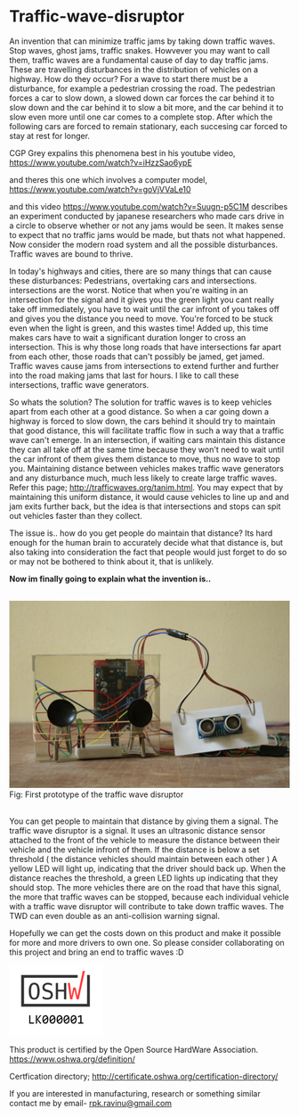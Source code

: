 # Traffic-wave-disruptor
An invention that can minimize traffic jams by taking down traffic waves. 
Stop waves, ghost jams, traffic snakes. Howvever you may want to call them, traffic waves are a fundamental cause of day to day traffic jams. These are travelling disturbances in the distribution of vehicles on a highway. How do they occur? For a wave to start there must be a disturbance, for example a pedestrian crossing the road. The pedestrian forces a car to slow down, a slowed down car forces the car behind it to slow down and the car behind it to slow a bit more, and the car behind it to slow even more until one car comes to a complete stop. After which the following cars are forced to remain stationary, each succesing car forced to stay at rest for longer. 

CGP Grey expalins this phenomena best in his youtube video,
https://www.youtube.com/watch?v=iHzzSao6ypE

and theres this one which involves a computer model, https://www.youtube.com/watch?v=goVjVVaLe10
 
and this video https://www.youtube.com/watch?v=Suugn-p5C1M describes an experiment conducted by japanese researchers who made cars drive in a circle to observe whether or not any jams would be seen. It makes sense to expect that no traffic jams would be made, but thats not what happened. Now consider the modern road system and all the possible disturbances. Traffic waves are bound to thrive. 

In today's highways and cities, there are so many things that can cause these disturbances: Pedestrians, overtaking cars and intersections. intersections are the worst. Notice that when you're waiting in an intersection for the signal and it gives you the green light you cant really take off immediately, you have to wait until the car infront of you takes off and gives you the distance you need to move. You're forced to be stuck even when the light is green, and this wastes time! Added up, this time makes cars have to wait a significant duration longer to cross an intersection. This is why those long roads that have intersections far apart from each other, those roads that can't possibly be jamed, get jamed. Traffic waves cause jams from intersections to extend further and further into the road making jams that last for hours. I like to call these intersections, traffic wave generators.

So whats the solution? The solution for traffic waves is to keep vehicles apart from each other at a good distance. So when a car going down a highway is forced to slow down, the cars behind it should try to maintain that good distance, this will facilitate traffic flow in such a way that a traffic wave can't emerge. In an intersection, if waiting cars maintain this distance they can all take off at the same time because they won't need to wait until the car infront of them gives them distance to move, thus no wave to stop you. Maintaining distance between vehicles makes traffic wave generators and any disturbance much, much less likely to create large traffic waves.
Refer this page; http://trafficwaves.org/tanim.html. You may expect that by maintaining this uniform distance, it would cause vehicles to line up and and jam exits further back, but the idea is that intersections and stops can spit out vehicles faster than they collect.

The issue is.. how do you get people do maintain that distance? Its hard enough for the human brain to accurately decide what that distance is, but also taking into consideration the fact that people would just forget to do so or may not be bothered to think about it, that is unlikely. 

**Now im finally going to explain what the invention is..** 
</Br>
</Br>



![alt text](https://github.com/Aightm8/Traffic-wave-disruptor/blob/master/TWD%20prototype%20v1/_MG_6257.JPG)
Fig: First prototype of the traffic wave disruptor
</Br>
</Br>


You can get people to maintain that distance by giving them a signal. The traffic wave disruptor is a signal. It uses an ultrasonic distance sensor attached to the front of the vehicle to measure the distance between their vehicle and the vehicle infront of them. If the distance is below a set threshold ( the distance vehicles should maintain between each other ) A yellow LED will light up, indicating that the driver should back up. When the distance reaches the threshold, a green LED lights up indicating that they should stop. The more vehicles there are on the road that have this signal, the more that traffic waves can be stopped, because each individual vehicle with a traffic wave disruptor will contribute to take down traffic waves. The TWD can even double as an anti-collision warning signal.

Hopefully we can get the costs down on this product and make it possible for more and more drivers to own one. So please consider collaborating on this project and bring an end to traffic waves :D

![alt text](https://github.com/Aightm8/Traffic-wave-disruptor/blob/master/OSHWA%20logo.PNG)

This product is certified by the Open Source HardWare Association.
https://www.oshwa.org/definition/

Certfication directory; http://certificate.oshwa.org/certification-directory/

If you are interested in manufacturing, research or something similar contact me by email- rpk.ravinu@gmail.com

